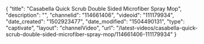{
    "title": "Casabella Quick Scrub Double Sided Microfiber Spray Mop",
    "description": "",
    "channelid": "114661406",
    "videoid": "111179934",
    "date_created": "1502923477",
    "date_modified": "1504490131",
    "type": "captivate",
    "layout": "channelVideo",
    "url": "\/latest-videos\/casabella-quick-scrub-double-sided-microfiber-spray-mop\/114661406-111179934"
}